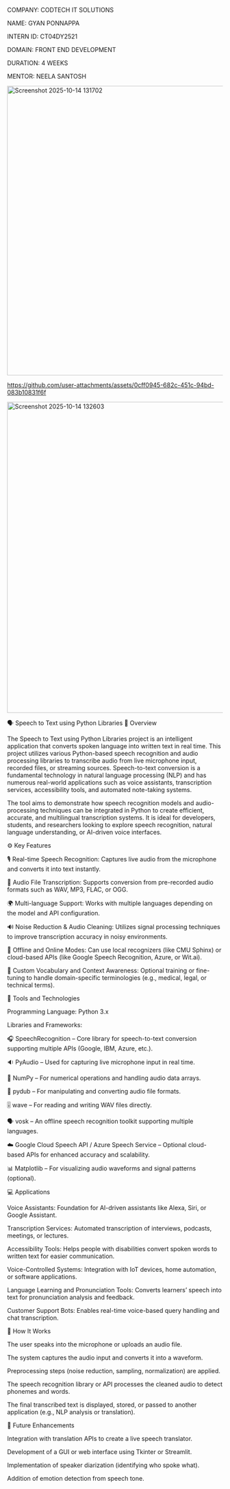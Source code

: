 COMPANY: CODTECH IT SOLUTIONS

NAME: GYAN PONNAPPA

INTERN ID: CT04DY2521

DOMAIN: FRONT END DEVELOPMENT

DURATION: 4 WEEKS

MENTOR: NEELA SANTOSH

<img width="763" height="676" alt="Screenshot 2025-10-14 131702" src="https://github.com/user-attachments/assets/4a35d940-78ac-46cd-b974-399fbf6b1595" />


https://github.com/user-attachments/assets/0cff0945-682c-451c-94bd-083b10831f6f



<img width="764" height="726" alt="Screenshot 2025-10-14 132603" src="https://github.com/user-attachments/assets/9ebc4bc7-c874-46e7-af80-2b3ed2641ec8" />


🗣️ Speech to Text using Python Libraries
📘 Overview

The Speech to Text using Python Libraries project is an intelligent application that converts spoken language into written text in real time. This project utilizes various Python-based speech recognition and audio processing libraries to transcribe audio from live microphone input, recorded files, or streaming sources. Speech-to-text conversion is a fundamental technology in natural language processing (NLP) and has numerous real-world applications such as voice assistants, transcription services, accessibility tools, and automated note-taking systems.

The tool aims to demonstrate how speech recognition models and audio-processing techniques can be integrated in Python to create efficient, accurate, and multilingual transcription systems. It is ideal for developers, students, and researchers looking to explore speech recognition, natural language understanding, or AI-driven voice interfaces.

⚙️ Key Features

🎙️ Real-time Speech Recognition: Captures live audio from the microphone and converts it into text instantly.

📂 Audio File Transcription: Supports conversion from pre-recorded audio formats such as WAV, MP3, FLAC, or OGG.

🌍 Multi-language Support: Works with multiple languages depending on the model and API configuration.

🔊 Noise Reduction & Audio Cleaning: Utilizes signal processing techniques to improve transcription accuracy in noisy environments.

🤖 Offline and Online Modes: Can use local recognizers (like CMU Sphinx) or cloud-based APIs (like Google Speech Recognition, Azure, or Wit.ai).

🧠 Custom Vocabulary and Context Awareness: Optional training or fine-tuning to handle domain-specific terminologies (e.g., medical, legal, or technical terms).

🧩 Tools and Technologies

Programming Language: Python 3.x

Libraries and Frameworks:

🎧 SpeechRecognition – Core library for speech-to-text conversion supporting multiple APIs (Google, IBM, Azure, etc.).

🔉 PyAudio – Used for capturing live microphone input in real time.

🧮 NumPy – For numerical operations and handling audio data arrays.

🧠 pydub – For manipulating and converting audio file formats.

🎚️ wave – For reading and writing WAV files directly.

🗣️ vosk – An offline speech recognition toolkit supporting multiple languages.

☁️ Google Cloud Speech API / Azure Speech Service – Optional cloud-based APIs for enhanced accuracy and scalability.

📊 Matplotlib – For visualizing audio waveforms and signal patterns (optional).

💻 Applications

Voice Assistants: Foundation for AI-driven assistants like Alexa, Siri, or Google Assistant.

Transcription Services: Automated transcription of interviews, podcasts, meetings, or lectures.

Accessibility Tools: Helps people with disabilities convert spoken words to written text for easier communication.

Voice-Controlled Systems: Integration with IoT devices, home automation, or software applications.

Language Learning and Pronunciation Tools: Converts learners’ speech into text for pronunciation analysis and feedback.

Customer Support Bots: Enables real-time voice-based query handling and chat transcription.

🚀 How It Works

The user speaks into the microphone or uploads an audio file.

The system captures the audio input and converts it into a waveform.

Preprocessing steps (noise reduction, sampling, normalization) are applied.

The speech recognition library or API processes the cleaned audio to detect phonemes and words.

The final transcribed text is displayed, stored, or passed to another application (e.g., NLP analysis or translation).

🔮 Future Enhancements

Integration with translation APIs to create a live speech translator.

Development of a GUI or web interface using Tkinter or Streamlit.

Implementation of speaker diarization (identifying who spoke what).

Addition of emotion detection from speech tone.
